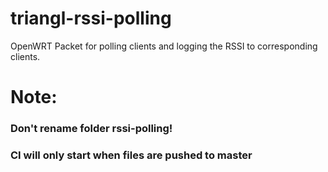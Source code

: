 # triangl-rssi-polling
OpenWRT Packet for polling clients and logging the RSSI to corresponding clients.

# Note:
### Don't rename folder rssi-polling!

### CI will only start when files are pushed to master
